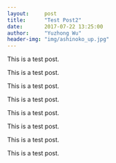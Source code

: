```yaml
---
layout:     post
title:      "Test Post2"
date:       2017-07-22 13:25:00
author:     "Yuzhong Wu"
header-img: "img/ashinoko_up.jpg"
---
```


<p>This is a test post.</p>
<p>This is a test post.</p>
<p>This is a test post.</p>
<p>This is a test post.</p>
<p>This is a test post.</p>
<p>This is a test post.</p>
<p>This is a test post.</p>
<p>This is a test post.</p>